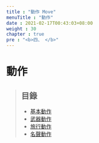 ```yaml
---
title : "動作 Move"
menuTitle : "動作"
date : 2021-02-17T00:43:03+08:00
weight : 30
chapter : true
pre : "<b>四、 </b>"
---
```


# **動作**

> ## 目錄
> + [基本動作](./the-basic-moves/)
> + [武器動作](./weapon-moves/)
> + [旅行動作](./travel-moves/)
> + [名聲動作](./reputation-moves/)
